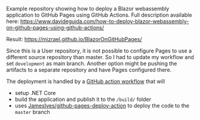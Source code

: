 Example repository showing how to deploy a Blazor webassembly application to GitHub Pages using GitHub Actions. Full description available here: https://www.davideguida.com/how-to-deploy-blazor-webassembly-on-github-pages-using-github-actions/

Result: https://mizrael.github.io/BlazorOnGitHubPages/

Since this is a User repository, it is not possible to configure Pages to use a different source repository than master. So I had to update my workflow and set `development` as main branch.
Another option might be pushing the artifacts to a separate repository and have Pages configured there.

The deployment is handled by a [GitHub action workflow](https://github.com/mizrael/BlazorOnGitHubPages/blob/development/.github/workflows/gh-pages.yml) that will
- setup .NET Core
- build the application and publish it to the `/build/` folder
- uses [JamesIves/github-pages-deploy-action](https://github.com/JamesIves/github-pages-deploy-action) to deploy the code to the `master` branch

